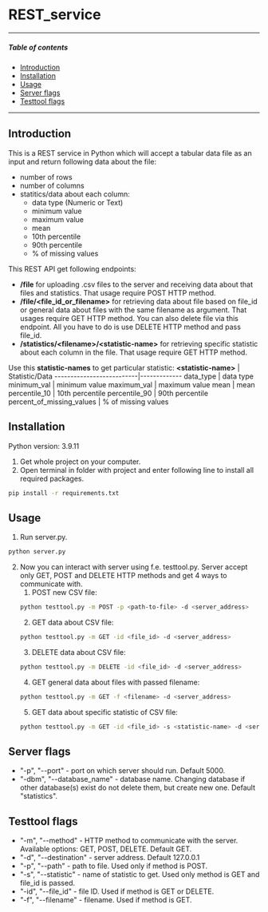 # REST_service
---------------------------------
##### Table of contents #####
- [Introduction](#introduction)
- [Installation](#installation)
- [Usage](#usage)
- [Server flags](#server-flags)
- [Testtool flags](#testtool-flags)
-------------------------------

## Introduction ##
This is a REST service in Python which will accept a tabular data file as an input and return following data about the
file:
 - number of rows
 - number of columns
 - statitics/data about each column:
    - data type (Numeric or Text)
    - minimum value
    - maximum value
    - mean
    - 10th percentile
    - 90th percentile
    - % of missing values
    
This REST API get following endpoints:
- **/file** for uploading .csv files to the server and receiving data about that files and statistics. That usage require POST HTTP method.
- **/file/\<file_id_or_filename\>** for retrieving data about file based on file_id or general data about files with the same filename as argument. That usages require GET HTTP method.
You can also delete file via this endpoint. All you have to do is use DELETE HTTP method and pass file_id.
- **/statistics/\<filename\>/\<statistic-name\>** for retrieving specific statistic about each column in the file. That usage require GET HTTP method.

Use this **statistic-names** to get particular statistic:
**\<statistic-name\>**    | Statistic/Data
--------------------------|-------------
data_type                 | data type
minimum_val               | minimum value
maximum_val               | maximum value
mean                      | mean
percentile_10             | 10th percentile
percentile_90             | 90th percentile
percent_of_missing_values | % of missing values


## Installation ##
Python version: 3.9.11

1. Get whole project on your computer.
2. Open terminal in folder with project and enter following line to install all required packages.
```bash
pip install -r requirements.txt
```

## Usage ##
1. Run server.py.
```bash
python server.py
```
2. Now you can interact with server using f.e. testtool.py. Server accept only GET, POST and DELETE HTTP methods and get 4 ways to communicate with.
    1. POST new CSV file: 
    ```bash
    python testtool.py -m POST -p <path-to-file> -d <server_address>
    ```
    2. GET data about CSV file:
    ```bash
    python testtool.py -m GET -id <file_id> -d <server_address>
    ```
    3. DELETE data about CSV file:
    ```bash
    python testtool.py -m DELETE -id <file_id> -d <server_address>
    ```
    4. GET general data about files with passed filename:
    ```bash
    python testtool.py -m GET -f <filename> -d <server_address>
    ```
    5. GET data about specific statistic of CSV file:
    ```bash
    python testtool.py -m GET -id <file_id> -s <statistic-name> -d <server_address>
    ```
## Server flags ##
- "-p", "--port" - port on which server should run. Default 5000.
- "-dbm", "--database_name" - database name. Changing database if other database(s) exist do not delete them, but create new one. Default "statistics".

## Testtool flags ##
- "-m", "--method" - HTTP method to communicate with the server. Available options: GET, POST, DELETE. Default GET.
- "-d", "--destination" - server address. Default 127.0.0.1
- "-p", "--path" - path to file. Used only if method is POST.
- "-s", "--statistic" - name of statistic to get. Used only method is GET and file_id is passed.
- "-id", "--file_id" - file ID. Used if method is GET or DELETE.
- "-f", "--filename" - filename. Used if method is GET.
    
    
